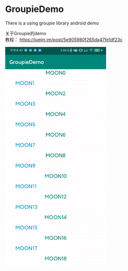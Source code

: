 # GroupieDemo
There is a using groupie library android demo

关于Groupie的demo  
教程： https://juejin.im/post/5e905980f265da47fe1df23c

![](https://github.com/HyejeanMOON/GroupieDemo/blob/master/Video_20200328_044217_71.gif)
